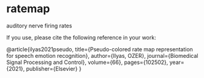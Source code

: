 # ratemap
auditory nerve firing rates 


If you use, please cite the following reference in your work:

@article{ilyas2021pseudo,
  title={Pseudo-colored rate map representation for speech emotion recognition},
  author={Ilyas, OZER},
  journal={Biomedical Signal Processing and Control},
  volume={66},
  pages={102502},
  year={2021},
  publisher={Elsevier}
}
